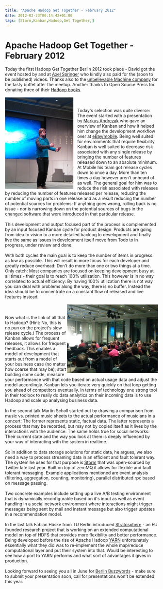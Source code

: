 ```yaml
---
title: "Apache Hadoop Get Together - February 2012"
date: 2012-02-23T00:14:42+01:00
tags: [Storm,Kanban,Hadoop,Get Together,]
---
```


# Apache Hadoop Get Together - February 2012


Today the first Hadoop Get Together Berlin 2012 took place - David got the event hosted by and at <a 
href="http://www.axelspringer.de/">Axel Springer</a> who kindly also paid for the (soon to be published) videos. Thanks 
also to the <a href="http://www.unbelievable-machine.com/">unbelievable Machine company</a> for the tasty buffet after 
the meetup. Another thanks to Open Source Press for donating three of their <a 
href="https://www.opensourcepress.de/index.php?26&tt_products=343">Hadoop books</a>.<br><br><img 
src="/hgt_andre_feb_2012.jpg" 
style="float:left;padding-right:10pt"/><br><br>Today's selection was quite diverse: The event started with a 
presentation by <a href="http://twitter.com/#!/markusandrezak">Markus Andrezak</a> who gave an overview of Kanban and 
how it helped him change the development workflow over at <a href="http://www.mobile.de/">eBay/mobile</a>. Being well 
suited for environments that require flexibility Kanban is well suited to decrease risk associated with any single 
release by bringing the number of features released down to an absolute minimum. At Mobile his team got release cycles 
down to once a day. More than ten times a day however aren't unheard of as well. The general goal for him was to reduce 
the risk associated with releases by reducing the number of features released per release, reducing the number of 
moving parts in one release and as a result reducing the number of potential sources for problems: If anything goes 
wrong, rolling back is no issue - nor is narrowing down on the potential sources of bugs in the changed software that 
were introduced in that particular release.<br><br>This development and output focused part of the process is 
complemented by an input focused Kanban cycle for product design: Products are going from idea to vision to a more 
detailed backlog to development and finally live the same as issues in development itself move from Todo to in 
progress, under review and done.<br><br>With both cycles the main goal is to keep the number of items in progress as 
low as possible. This will result in more focus for each developer and greatly reduce overhead: Don't do more than one 
or two things at a time. Only catch: Most companies are focused on keeping development busy at all times - their goal 
is to reach 100% utilization. This however is in no way correlated to actual efficiency: By having 100% utilization 
there is not way you can deal with problems along the way, there is no buffer. Instead the idea should be to 
concentrate on a constant flow of released and live features instead.<br><br><img 
src="/hgt_all_feb2012.jpg" style="float:right"/><br><br>Now what is the link of 
all that to Hadoop? (Hint: No, this is no pun on the project's slow release cycle.) The process of Kanban allows for 
frequent releases, it allows for frequent feedback. This enables a model of development that starts out from a model of 
your business case (no matter how coarse that may be), start building some code, measure your performance with that 
code based on actual usage data and adjust the model accordingly. Kanban lets you iterate very quickly on that loop 
getting you ahead of competitors eventually. In terms of technology one strong tool in their toolbox to really do data 
analytics on their incoming data is to use Hadoop and scale up analysing business data.<br><br>In the second talk 
Martin Scholl started out by drawing a comparison from music vs. printed music sheets to the actual performance of 
musicians in a concert: The former represents static, factual data. The latter represents a process that may be 
recorded, but may not by copied itself as it lives by the interactions with the audience. The same holds true for 
social networks: Their current state and the way you look at them is deeply influenced by your way of interacting with 
the system in realtime.<br><br>So in addition to data storage solutions for static data, he argues, we also need a way 
to process streaming data in an efficient and fault tolerant way. The system he uses for that purpose is <a 
href="https://github.com/nathanmarz/storm">Storm</a> that was open-sourced by Twitter late last year. Built on top of 
zeroMQ it allows for flexible and fault tolerant messaging. Example applications mentioned are event analysis 
(filtering, aggregation, counting, monitoring), parallel distributed rpc based on message passing.<br><br>Two concrete 
examples include setting up a live A/B testing environment that is dynamically reconfigurable based on it's input as 
well as event handling in a social network environment where interactions might trigger messages being sent by mail and 
instant message but also trigger updates in a recommendation model.<br><br>In the last talk Fabian Hüske from TU Berlin 
introduced <a href="http://www.stratosphere.eu/">Stratosphere</a> - an EU founded research project that is working on 
an extended computational model on top of HDFS that provides more flexibility and better performance. Being developed 
before the rise of Apache Hadoop <a 
href="http://hadoop.apache.org/common/docs/r0.23.0/hadoop-yarn/hadoop-yarn-site/YARN.html">YARN</a> unfortunately 
essentially what they did was to re-implement the whole map/reduce computational layer and put their system into that. 
Would be interesting to see how a port to YARN performs and what sort of advantages it gives in production. 
<br><br>Looking forward to seeing you all in June for <a href="http://berlinbuzzwords.de">Berlin Buzzwords</a> - make 
sure to submit your presentation soon, call for presentations won't be extended this year.
